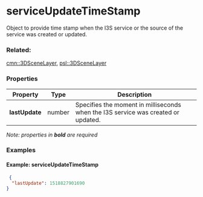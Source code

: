 # serviceUpdateTimeStamp

Object to provide time stamp when the I3S service or the source of the service was created or updated.

### Related:

[cmn::3DSceneLayer](3DSceneLayer.cmn.md), [psl::3DSceneLayer](3DSceneLayer.psl.md)
### Properties

| Property | Type | Description |
| --- | --- | --- |
| **lastUpdate** | number | Specifies the moment in milliseconds when the I3S service was created or updated. |

*Note: properties in **bold** are required*

### Examples 

#### Example: serviceUpdateTimeStamp 

```json
 {
  "lastUpdate": 1518827901690
} 
```

